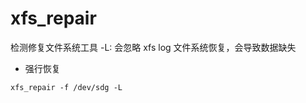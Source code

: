 # xfs_repair

检测修复文件系统工具
-L: 会忽略 xfs log 文件系统恢复，会导致数据缺失

- 强行恢复
```shell
xfs_repair -f /dev/sdg -L
```
